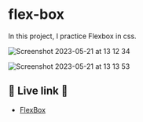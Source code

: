 # flex-box
In this project, I practice Flexbox in css.

![Screenshot 2023-05-21 at 13 12 34](https://github.com/SamTush/flex-box/assets/102317741/bc184533-1398-4a36-89cd-6b6ce629c704)

![Screenshot 2023-05-21 at 13 13 53](https://github.com/SamTush/flex-box/assets/102317741/267dd984-a509-4f37-a77f-f127c2b77259)


## 🚀 Live link 🚀

- [FlexBox](https://samtush.github.io/flex-box/)
